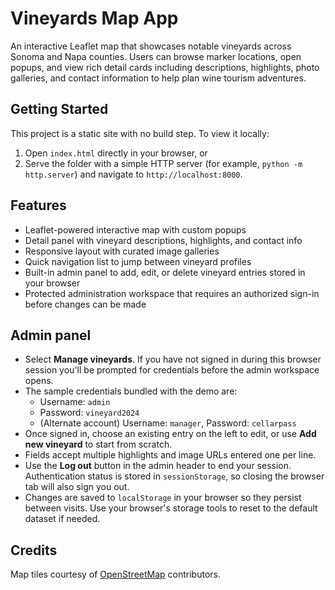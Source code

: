 # Vineyards Map App

An interactive Leaflet map that showcases notable vineyards across Sonoma and Napa counties. Users can browse marker locations, open popups, and view rich detail cards including descriptions, highlights, photo galleries, and contact information to help plan wine tourism adventures.

## Getting Started

This project is a static site with no build step. To view it locally:

1. Open `index.html` directly in your browser, or
2. Serve the folder with a simple HTTP server (for example, `python -m http.server`) and navigate to `http://localhost:8000`.

## Features

- Leaflet-powered interactive map with custom popups
- Detail panel with vineyard descriptions, highlights, and contact info
- Responsive layout with curated image galleries
- Quick navigation list to jump between vineyard profiles
- Built-in admin panel to add, edit, or delete vineyard entries stored in your browser
- Protected administration workspace that requires an authorized sign-in before changes can be made

## Admin panel

- Select **Manage vineyards**. If you have not signed in during this browser session you'll be prompted for credentials before the admin workspace opens.
- The sample credentials bundled with the demo are:
  - Username: `admin`
  - Password: `vineyard2024`
  - (Alternate account) Username: `manager`, Password: `cellarpass`
- Once signed in, choose an existing entry on the left to edit, or use **Add new vineyard** to start from scratch.
- Fields accept multiple highlights and image URLs entered one per line.
- Use the **Log out** button in the admin header to end your session. Authentication status is stored in `sessionStorage`, so closing the browser tab will also sign you out.
- Changes are saved to `localStorage` in your browser so they persist between visits. Use your browser's storage tools to reset to the default dataset if needed.

## Credits

Map tiles courtesy of [OpenStreetMap](https://www.openstreetmap.org/) contributors.
